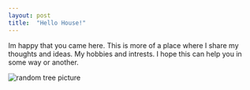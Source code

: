 ```yaml
---
layout: post
title:  "Hello House!"
---
```


Im happy that you came here. This is more of a place where I share my thoughts and ideas. My hobbies and intrests. I hope this can help you in some way or another.  

![random tree picture]({{site.baseurl}}/assets/images/1.jpg)
